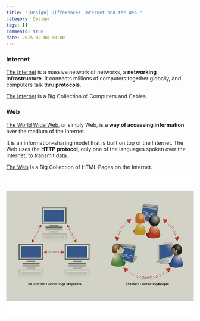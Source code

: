 ```yaml
---
title: "[Design] Difference: Internet and the Web "
category: Design
tags: []
comments: true
date: 2015-02-08 00:00
---
```



### Internet

[The Internet](http://www.webopedia.com/DidYouKnow/Internet/Web_vs_Internet.asp) is a massive network of networks, a **networking infrastructure**. It connects millions of computers together globally, and computers talk thru **protocols**.

[The Internet](http://netforbeginners.about.com/od/internet101/f/the_difference_between_internet_and_web.htm) is a Big Collection of Computers and Cables.

### Web

[The World Wide Web](http://www.webopedia.com/DidYouKnow/Internet/Web_vs_Internet.asp), or simply Web, is **a way of accessing information** over the medium of the Internet.

It is an information-sharing model that is built on top of the Internet. The Web uses the **HTTP protocol**, only one of the languages spoken over the Internet, to transmit data.

[The Web](http://netforbeginners.about.com/od/internet101/f/the_difference_between_internet_and_web.htm) Is a Big Collection of HTML Pages on the Internet.

![](/images/internet-and-web.jpg)
